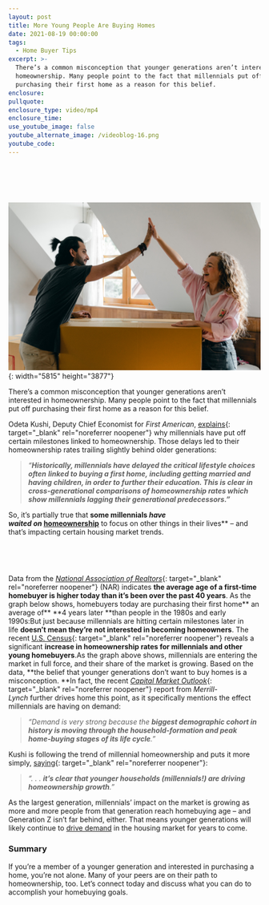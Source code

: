 ```yaml
---
layout: post
title: More Young People Are Buying Homes
date: 2021-08-19 00:00:00
tags:
  - Home Buyer Tips
excerpt: >-
  There’s a common misconception that younger generations aren’t interested in
  homeownership. Many people point to the fact that millennials put off
  purchasing their first home as a reason for this belief.
enclosure:
pullquote:
enclosure_type: video/mp4
enclosure_time:
use_youtube_image: false
youtube_alternate_image: /videoblog-16.png
youtube_code:
---
```

# &nbsp;

![](/pexels-ketut-subiyanto-4246061.jpg){: width="5815" height="3877"}

There’s a common misconception that younger generations aren’t interested in homeownership. Many people point to the fact that millennials put off purchasing their first home as a reason for this belief.

Odeta Kushi, Deputy Chief Economist for&nbsp;*First American*,&nbsp;[explains](https://blog.firstam.com/economics/pandemic-accelerated-roaring-20s-of-millennial-homeownership-demand){: target="_blank" rel="noreferrer noopener"}&nbsp;why millennials have put off certain milestones linked to homeownership. Those delays led to their homeownership rates trailing slightly behind older generations:

> *“**Historically, millennials have delayed the critical lifestyle choices often**&nbsp;**linked to buying a first home,&nbsp;**including getting married and having children, in order to further their education**. This is clear in cross-generational comparisons of homeownership rates which show millennials lagging their generational predecessors.”***

So, it’s partially true that&nbsp;**some millennials&nbsp;*have waited&nbsp;*on**&nbsp;[**homeownership**](https://www.buyandsellvero.com/blog/the-truths-young-homebuyers-need-to-hear/)**&nbsp;to focus on other things in their lives**&nbsp;– and that’s impacting certain housing market trends.

&nbsp;

&nbsp;

Data from the&nbsp;[*National Association of Realtors*](https://www.nar.realtor/newsroom/pandemic-caused-buyers-to-seek-multi-generational-homes-sellers-to-sell-faster){: target="_blank" rel="noreferrer noopener"}&nbsp;(NAR) indicates&nbsp;**the average age of a first-time homebuyer is higher today than it’s been over the past 40 years**. As the graph below shows, homebuyers today are purchasing their first home**&nbsp;an average of**&nbsp;**4 years later&nbsp;**than people in the 1980s and early 1990s:But just because millennials are hitting certain milestones later in life&nbsp;**doesn’t mean they’re not interested in becoming homeowners**. The recent&nbsp;[U.S. Census](https://www.census.gov/housing/hvs/files/currenthvspress.pdf){: target="_blank" rel="noreferrer noopener"}&nbsp;reveals a significant&nbsp;**increase in homeownership rates for millennials and other young homebuyers**.As the graph above shows, millennials are entering the market in full force, and their share of the market is growing. Based on the data,&nbsp;**the belief that younger generations don’t want to buy homes is a misconception.&nbsp;**In fact, the recent&nbsp;[*Capital Market Outlook*](https://olui2.fs.ml.com/Publish/Content/application/pdf/GWMOL/CMO_4-26-21_Merrill.pdf){: target="_blank" rel="noreferrer noopener"}&nbsp;report from&nbsp;*Merrill-Lynch*&nbsp;further drives home this point, as it specifically mentions the effect millennials are having on demand:

> *“Demand is very strong because the&nbsp;**biggest demographic cohort in history is moving through the household-formation and peak home-buying stages of its life cycle**.”*

Kushi is following the trend of millennial homeownership and puts it more simply,&nbsp;[saying](https://twitter.com/odetakushi/status/1420030874872074252){: target="_blank" rel="noreferrer noopener"}\:

> *“. . .&nbsp;**it’s clear that younger households (millennials\!) are driving homeownership growth**.”*

As the largest generation, millennials’ impact on the market is growing as more and more people from that generation reach homebuying age – and Generation Z isn’t far behind, either. That means younger generations will likely continue to&nbsp;[drive demand](https://www.buyandsellvero.com/blog/diving-deep-into-todays-biggest-buyer-concerns/)&nbsp;in the housing market for years to come.

### **Summary**

If you’re a member of a younger generation and interested in purchasing a home, you’re not alone. Many of your peers are on their path to homeownership, too. Let’s connect today and discuss what you can do to accomplish your homebuying goals.
